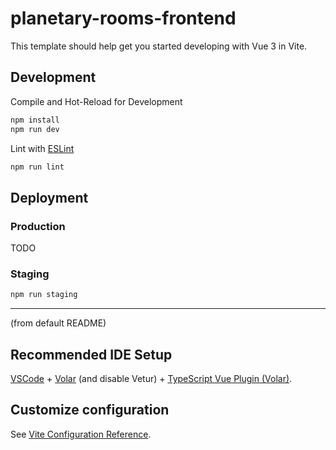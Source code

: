 # planetary-rooms-frontend

This template should help get you started developing with Vue 3 in Vite.

## Development

Compile and Hot-Reload for Development
```sh
npm install
npm run dev
```

Lint with [ESLint](https://eslint.org/)
```sh
npm run lint
```

## Deployment

### Production

TODO

### Staging

```sh
npm run staging
```

---

(from default README)

## Recommended IDE Setup

[VSCode](https://code.visualstudio.com/) + [Volar](https://marketplace.visualstudio.com/items?itemName=Vue.volar) (and disable Vetur) + [TypeScript Vue Plugin (Volar)](https://marketplace.visualstudio.com/items?itemName=Vue.vscode-typescript-vue-plugin).

## Customize configuration

See [Vite Configuration Reference](https://vitejs.dev/config/).

